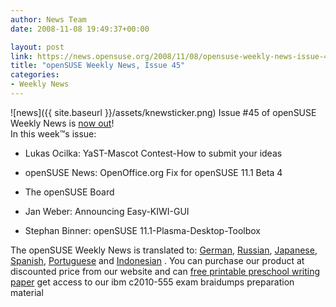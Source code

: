 ```yaml
---
author: News Team
date: 2008-11-08 19:49:37+00:00

layout: post
link: https://news.opensuse.org/2008/11/08/opensuse-weekly-news-issue-45/
title: "openSUSE Weekly News, Issue 45"
categories:
- Weekly News
---
```

![news]({{ site.baseurl }}/assets/knewsticker.png) Issue #45 of openSUSE Weekly News is [now out](http://en.opensuse.org/OpenSUSE_Weekly_News/45)!  
In this week™s issue:


  * Lukas Ocilka: YaST-Mascot Contest-How to submit your ideas

  * openSUSE News: OpenOffice.org Fix for openSUSE 11.1 Beta 4

  * The openSUSE Board

  * Jan Weber: Announcing Easy-KIWI-GUI

  * Stephan Binner: openSUSE 11.1-Plasma-Desktop-Toolbox




The openSUSE Weekly News is translated to: 
[German](http://de.opensuse.org/OpenSUSE-Wochenschau/45), 
[Russian](http://ru.opensuse.org/%D0%95%D0%B6%D0%B5%D0%BD%D0%B5%D0%B4%D0%B5%D0%BB%D1%8C%D0%BD%D1%8B%D0%B5_%D0%BD%D0%BE%D0%B2%D0%BE%D1%81%D1%82%D0%B8_openSUSE/45), 
[Japanese](http://ja.opensuse.org/OpenSUSE_Weekly_News/45), 
[Spanish](http://es.opensuse.org/OpenSUSE_Noticias_Semanales/45), 
[Portuguese](http://pt.opensuse.org/Not%C3%ADcias_da_semana_no_openSUSE/45) and 
[Indonesian](http://en.opensuse.org/OpenSUSE_Weekly_News/45/indonesian) . You can purchase our product at discounted price from our website and can [free printable preschool writing paper](https://majesticpapers.com/) get access to our ibm c2010-555 exam braidumps preparation material		
